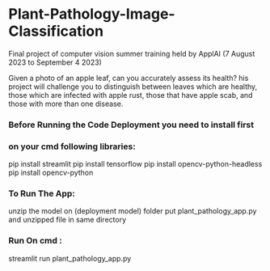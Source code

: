 # Plant-Pathology-Image-Classification
Final project of computer vision summer training held by ApplAI (7 August 2023 to September 4 2023)

Given a photo of an apple leaf, can you accurately assess its health? his project will challenge you to distinguish between leaves which are healthy, those which are infected with apple rust, those that have apple scab, and those with more than one disease.

### Before Running the Code Deployment you need to install first 
### on your cmd following libraries:
pip install streamlit
pip install tensorflow
pip install opencv-python-headless
pip install opencv-python

### To Run The App:
unzip the model on (deployment model) folder
put plant_pathology_app.py and unzipped file in same directory

### Run On cmd :
streamlit run plant_pathology_app.py

